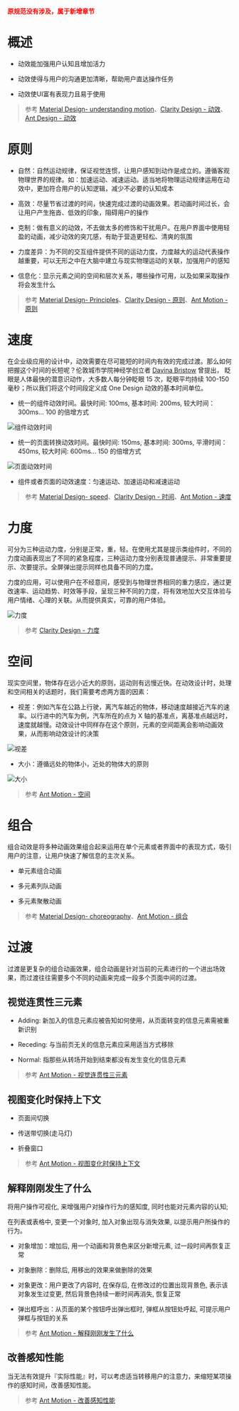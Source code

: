 **<span style="color: red;">原规范没有涉及，属于新增章节</span>**

# 概述

- 动效能加强用户认知且增加活力

- 动效使得与用户的沟通更加清晰，帮助用户直达操作任务

- 动效使UI富有表现力且易于使用

> 参考 [Material Design- understanding motion](https://material.io/design/motion/understanding-motion.html)、[Clarity Design - 动效](https://design.teambition.com/visual-motion)、[Ant Design - 动效](https://ant.design/docs/spec/motion-cn)

# 原则

- 自然：自然运动规律，保证视觉连惯，让用户感知到动作是成立的。遵循客观物理世界的规律。如：加速运动、减速运动。适当地将物理运动规律运用在动效中，更加符合用户的认知逻辑，减少不必要的认知成本

- 高效：尽量节省过渡的时间，快速完成过渡的动画效果。若动画时间过长，会让用户产生拖沓、低效的印象，阻碍用户的操作

- 克制：做有意义的动效，不去做太多的修饰和干扰用户。在用户界面中使用轻盈的动画，减少动效的突兀感，有助于营造更轻松、清爽的氛围

- 力度差异：为不同的交互组件提供不同的运动力度，力度越大的运动代表操作越重要，可以无形之中在大脑中建立与现实物理运动的关联，加强用户的感知

- 信息化：显示元素之间的空间和层次关系，哪些操作可用，以及如果采取操作将会发生什么

> 参考 [Material Design- Principles](https://material.io/design/motion/understanding-motion.html#)、[Clarity Design - 原则](https://design.teambition.com/visual-motion)、[Ant Motion - 原则](https://motion.ant.design/language/principle-cn)

# 速度

在企业级应用的设计中，动效需要在尽可能短的时间内有效的完成过渡。那么如何把握这个时间的长短呢？伦敦城市学院神经学创立者 [Davina Bristow](http://www.ucl.ac.uk/media/library/blinking) 曾提出， 眨眼是人体最快的潜意识动作，大多数人每分钟眨眼 15 次，眨眼平均持续 100-150 毫秒；所以我们将这个时间段定义成 One Design 动效的基本时间单位。

- 统一的组件动效时间。最快时间: 100ms, 基本时间: 200ms, 较大时间：300ms... 100 的倍增方式

![组件动效时间](../images/foundation/motion/motion01.jpg)

- 统一的页面转换动效时间。最快时间: 150ms, 基本时间: 300ms, 平滑时间：450ms, 较大时间: 600ms... 150 的倍增方式

![页面动效时间](../images/foundation/motion/motion02.jpg)

- 组件或者页面的动效速度：匀速运动、加速运动和减速运动

> 参考 [Material Design- speed](https://material.io/design/motion/speed.html#)、[Clarity Design - 时间](https://design.teambition.com/visual-motion)、[Ant Motion - 速度](https://motion.ant.design/language/speed-cn)

# 力度

可分为三种运动力度，分别是正常，重，轻。在使用尤其是提示类组件时，不同的力度动画表现出了不同的紧急程度，三种运动力度分别表现普通提示、非常重要提示、次要提示。全屏弹出提示同样也具备不同的力度。

力度的应用，可以使用户在不经意间，感受到与物理世界相同的重力感应，通过更改速率、运动趋势、时效等手段，呈现三种不同的力度，将有效地加大交互体验与用户情绪、心理的关联。从而提供真实，可靠的用户体验。

![力度](../images/foundation/motion/motion05.png)

> 参考 [Clarity Design - 力度](https://design.teambition.com/visual-motion)

# 空间

现实空间里，物体存在远小近大的原则，运动则有远慢近快。在动效设计时，处理和空间相关的话题时，我们需要考虑两方面的因素：

- 视差：例如汽车在公路上行驶，离汽车越近的物体，移动速度越接近汽车的速率。以行进中的汽车为例，汽车所在的点为 X 轴的基准点，离基准点越远时，速度就越慢。动效设计中同样存在这个原则，元素的空间距离会影响动画效果，从而影响动效设计的决策

![视差](../images/foundation/motion/motion04.png)

- 大小：遵循远处的物体小，近处的物体大的原则

![大小](../images/foundation/motion/motion03.png)

> 参考 [Ant Motion - 空间](https://motion.ant.design/language/speed-cn)

# 组合

组合动效是将多种动画效果组合起来运用在单个元素或者界面中的表现方式，吸引用户的注意，让用户快速了解信息的主次关系。

- 单元素组合动画

- 多元素列队动画

- 多元素聚散动画

> 参考 [Material Design- choreography](https://material.io/design/motion/choreography.html)、[Ant Motion - 组合](https://motion.ant.design/language/combined-cn)

# 过渡

过渡是更复杂的组合动画效果，组合动画是针对当前的元素进行的一个进出场效果，而过渡往往需要多个不同的动画来完成一段多个页面中间的过渡。

## 视觉连贯性三元素

- Adding: 新加入的信息元素应被告知如何使用，从页面转变的信息元素需被重新识别

- Receding: 与当前页无关的信息元素应采用适当方式移除

- Normal: 指那些从转场开始到结束都没有发生变化的信息元素

> 参考 [Ant Motion - 视觉连贯性三元素](https://motion.ant.design/language/transition-cn#%E8%A7%86%E8%A7%89%E8%BF%9E%E8%B4%AF%E6%80%A7%E4%B8%89%E5%85%83%E7%B4%A0)

## 视图变化时保持上下文

- 页面间切换

- 传送带切换(走马灯)

- 折叠窗口

> 参考 [Ant Motion - 视图变化时保持上下文](https://motion.ant.design/language/transition-cn#%E8%A7%86%E5%9B%BE%E5%8F%98%E5%8C%96%E6%97%B6%E4%BF%9D%E6%8C%81%E4%B8%8A%E4%B8%8B%E6%96%87)

## 解释刚刚发生了什么

将用户操作可视化, 来增强用户对操作行为的感知度, 同时也能对元素内容的认知;

在列表或表格中, 变更一个对象时, 加入对象出现与消失效果, 以提示用户所操作的行为。

- 对象增加：增加后, 用一个动画和背景色来区分新增元素, 过一段时间再恢复正常

- 对象删除：删除后, 用移出的效果来做删除的效果

- 对象更改：用户更改了内容时, 在保存后, 在修改过的位置出现背景色, 表示该对象发生过变更, 然后背景色持续一断时间再消失, 恢复正常

- 弹出框呼出：从页面的某个按钮呼出弹出框时, 弹框从按钮处呼起, 可提示用户弹框与按钮的关系

> 参考 [Ant Motion - 解释刚刚发生了什么](https://motion.ant.design/language/transition-cn#%E8%A7%A3%E9%87%8A%E5%88%9A%E5%88%9A%E5%8F%91%E7%94%9F%E4%BA%86%E4%BB%80%E4%B9%88)

## 改善感知性能

当无法有效提升『实际性能』时，可以考虑适当转移用户的注意力，来缩短某项操作的感知时间，改善感知性能。

> 参考 [Ant Motion - 改善感知性能](https://motion.ant.design/language/transition-cn#%E6%94%B9%E5%96%84%E6%84%9F%E7%9F%A5%E6%80%A7%E8%83%BD)